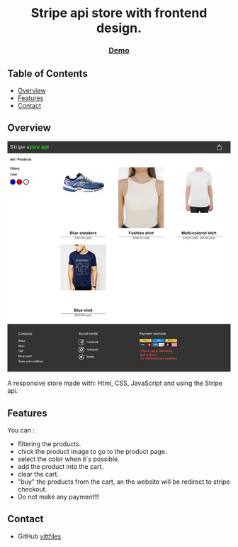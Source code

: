 <h1 align="center">Stripe api store with frontend design.</h1>

<div align="center">
  <h3>
    <a href="https://vittfiles.github.io/stripe-api-store">
      Demo
    </a>
  </h3>
</div>

<!-- TABLE OF CONTENTS -->

## Table of Contents

- [Overview](#overview)
- [Features](#features)
- [Contact](#contact)

<!-- OVERVIEW -->

## Overview

![screenshot](https://github.com/vittfiles/stripe-api-store/blob/main/screenshot.jpeg)

A responsive store made with: Html, CSS, JavaScript and using the Stripe api.

## Features
You can :
- filtering the products.
- chick the product image to go to the product page.
- select the color when it´s possible.
- add the product into the cart.
- clear the cart.
- "buy" the products from the cart, an the website will be redirect to stripe checkout.
- Do not make any payment!!!

## Contact

- GitHub [vittfiles](https://{github.com/vittfiles})